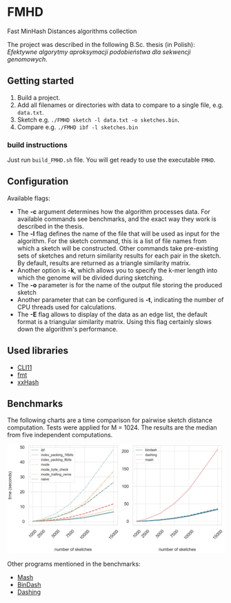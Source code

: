 # FMHD
Fast MinHash Distances algorithms collection

The project was described in the following B.Sc. thesis (in Polish): *Efektywne algorytmy aproksymacji podobieństwa dla sekwencji genomowych*.

## Getting started

1. Build a project.
2. Add all filenames or directories with data to compare to a single file, e.g. `data.txt`.
3. Sketch e.g. `./FMHD sketch -l data.txt -o sketches.bin`.
4. Compare e.g. `./FMHD ibf -l sketches.bin`

### build instructions 

Just run `build_FMHD.sh` file. You will get ready to use the executable `FMHD`.

## Configuration

Available flags:

- The **-c** argument determines how the algorithm processes data. For available commands see benchmarks, and the exact way they work is described in the thesis.
- The **-l** flag defines the name of the file that will be used as input for the algorithm. For the sketch command, this is a list of file names from which a sketch will be constructed. Other commands take pre-existing sets of sketches and return similarity results for each pair in the sketch. By default, results are returned as a triangle similarity matrix.
- Another option is **-k**, which allows you to specify the k-mer length into which the genome will be divided during sketching.
- The **-o** parameter is for the name of the output file storing the produced sketch
- Another parameter that can be configured is **-t**, indicating the number of CPU threads used for calculations.
- The **-E** flag allows to display of the data as an edge list, the default format is a triangular similarity matrix. Using this flag certainly slows down the algorithm's performance.

## Used libraries
- [CLI11](https://github.com/CLIUtils/CLI11)
- [fmt](https://github.com/fmtlib/fmt)
- [xxHash](https://github.com/stbrumme/xxhash)

## Benchmarks

The following charts are a time comparison for pairwise sketch distance computation. Tests were applied for M = 1024. The results are the median from five independent computations.

![benchmarks charts](https://github.com/AIn0n/FMHD/blob/master/benchmarks.jpg)

Other programs mentioned in the benchmarks:
- [Mash](https://github.com/marbl/Mash)
- [BinDash](https://github.com/zhaoxiaofei/bindash)
- [Dashing](https://github.com/dnbaker/dashing)

